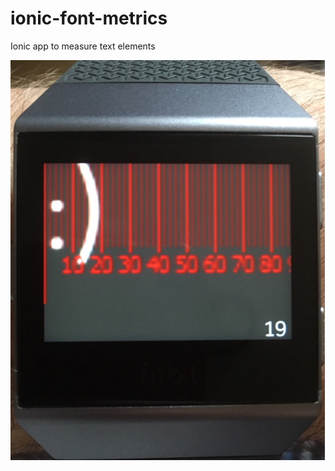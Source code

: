 # ionic-font-metrics
Ionic app to measure text elements

![Screenshot](docs/images/ionic-font-metrics-ss01.jpg?raw=true "Screenshot")
